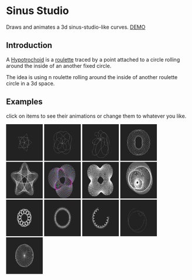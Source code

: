 # Sinus Studio

Draws and animates a 3d sinus-studio-like curves.
[DEMO](https://fingerpich.github.io/sinus-studio/?QRQD1EQW2VS20VC1VPFqVQW10VS6VC1VPFqVQW10VS1VC54VPTqeVD2EQW10VS5VC1VPFqeVD3EeqVOQAFVHTqq)

## Introduction

A [Hypotrochoid](http://mathworld.wolfram.com/Hypotrochoid.html) is a 
[roulette](http://mathworld.wolfram.com/Roulette.html) traced by a point
 attached to a circle rolling around the inside of an another fixed circle.

The idea is using n roulette rolling around the inside of another 
roulette circle in a 3d space.

## Examples
click on items to see their animations or change them to whatever you like.
 
[<img src="./examples/twisting star.png" width="100">](https://fingerpich.github.io/sinus-studio/?QRQD1EQW8VS3VC89449VPTXVQW8VS28VC1VPFXZVD2EZVD3EZXVOQAFVHFVGTVJ20VI20XX )
[<img src="./examples/bubbles spin.png" width="100">](https://fingerpich.github.io/sinus-studio/?QRQD1EQW2VS20VC91700VPTXVQW10VS6VC656VPTXVQW10VS1VC249VPFXZVD2EZVD3EZXVOQAFVHFVGTVJ360VI360XX)
[<img src="./examples/circulate source 3d.png" width="100">](https://fingerpich.github.io/sinus-studio/?QRQD1EQW2VS20VC98799VPFXVQW10VS6VC2825VPTXVQW10VS1VC1520VPFXZVD2EQW10VS5VC614VPFXZVD3EZXVOQAFVHFVGTVJ360VI360XX)
[<img src="./examples/spining two galaxy.png" width="100">](https://fingerpich.github.io/sinus-studio/?QRQD1EQW7VS3VC98692VPFXVQW2VS73VC2484VPFXVQW16VS19VC1152VPTXZVD2EZVD3EZXVOQAFVHFVGTVJ360VI360XX)
[<img src="./examples/swirl star.png" width="100">](https://fingerpich.github.io/sinus-studio/?QRQD1EQW7VS2VC469VPFXVQW24VS212VC17809VPTXZVD2EZVD3EZXVOQAFVHFVGTVI320VJ320XX)
[<img src="./examples/animate RGB circles.png" width="100">](https://fingerpich.github.io/sinus-studio/?QRQD1EQW10VS91VC57VPFXVQW7VS120VC10855VPTXZVD2EZVD3EZXVOQAFVHTVGTVI360VJ360XX)
[<img src="./examples/infinite.png" width="100">](https://fingerpich.github.io/sinus-studio/?QRQD1EQW10VS91VC48VPFXVQW7VS120VC30054VPTXZVD2EZVD3EZXVOQAFVHFVGTVI273VJ364XX)
[<img src="./examples/multiverse.png" width="100">](https://fingerpich.github.io/sinus-studio/?QRQD1EQW3VS90VC175VPFXVQW5VS1VC61405VPFXVQW8VS91VC7160VPTXZVD2EZVD3EZXVOQAFVHFVGTVI360VJ360XX)
[<img src="./examples/rose.png" width="100">](https://fingerpich.github.io/sinus-studio/?QRQD1EQW3VS91VC175VPFXVQW7VS7VC57649VPTXZVD2EZVD3EZXVOQAFVHFVGTVI360VJ360XX)
[<img src="./examples/fencing.png" width="100">](https://fingerpich.github.io/sinus-studio/?QRQD1EQW16VS3VC469VPFXVQW3VS165VC3909VPTXZVD2EZVD3EZXVOQAFVHFVGTVI320VJ320XX)
[<img src="./examples/fence drawing.png" width="100">](https://fingerpich.github.io/sinus-studio/?QRQD1EQW16VS1VC469VPFXVQW3VS171VC90VPFXZVD2EZVD3EZXVOQAFVHFVGTVI29VJ320XX)
[<img src="./examples/motion signature.png" width="100">](https://fingerpich.github.io/sinus-studio/?QRQD1EQW10VS11VC146217VPFXZVD2EQW10VS6VC2190VPFXZVD3EQW10VS5VC14658VPTXZXVOQAFVHFVGTVJ360VI261VBTXX)
[<img src="./examples/rotate cubes.png" width="100">](https://fingerpich.github.io/sinus-studio/?QRQD1EQW10VS11VC189VPFXVQW10VS40VC41425VPTXZVD2EZVD3EZXVOQAFVHFVGTVI360VJ360VBFXX)
